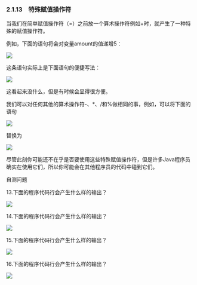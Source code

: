    

### 2.1.13　特殊赋值操作符

当我们在简单赋值操作符（=）之前放一个算术操作符例如+时，就产生了一种特殊的赋值操作符。

例如，下面的语句将会对变量amount的值递增5：

![](../Images/image09570.gif)

这条语句实际上是下面语句的便捷写法：

![](../Images/image09571.gif)

这看起来没什么，但是有时候会显得很方便。

我们可以对任何其他的算术操作符-、*、/和%做相同的事，例如，可以将下面的语句

![](../Images/image09572.gif)

替换为

![](../Images/image09573.gif)

尽管此刻你可能还不在乎是否要使用这些特殊赋值操作符，但是许多Java程序员确实在使用它们，所以你可能会在其他程序员的代码中碰到它们。

自测问题

13.下面的程序代码行会产生什么样的输出？

![](0-Assets/Epubook/程序员编程语言经典合集（计算机科学丛书5册套装），javapython编程语言含经典教材龙书《编译原理》%20(Bruce%20Eckel%20%20Alfred%20V.%20Aho%20%20Monica%20S.%20Lam%20etc.)%20(Z-Library)/images/image09574.jpeg)

14.下面的程序代码行会产生什么样的输出？

![](0-Assets/Epubook/程序员编程语言经典合集（计算机科学丛书5册套装），javapython编程语言含经典教材龙书《编译原理》%20(Bruce%20Eckel%20%20Alfred%20V.%20Aho%20%20Monica%20S.%20Lam%20etc.)%20(Z-Library)/images/image09575.jpeg)

15.下面的程序代码行会产生什么样的输出？

![](../Images/image09576.gif)

16.下面的程序代码行会产生什么样的输出？

![](../Images/image09577.gif)